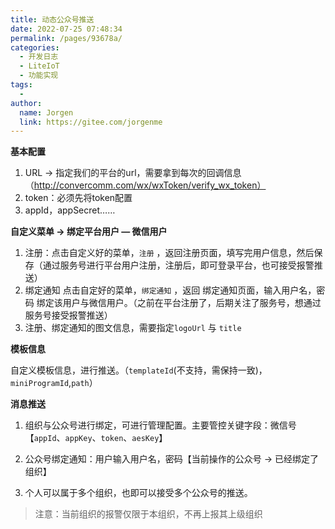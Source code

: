 ```yaml
---
title: 动态公众号推送
date: 2022-07-25 07:48:34
permalink: /pages/93678a/
categories:
  - 开发日志
  - LiteIoT
  - 功能实现
tags:
  - 
author: 
  name: Jorgen
  link: https://gitee.com/jorgenme
---
```

**基本配置**

1. URL → 指定我们的平台的url，需要拿到每次的回调信息（http://convercomm.com/wx/wxToken/verify_wx_token）
2. token：必须先将token配置
3. appId，appSecret……



**自定义菜单 → 绑定平台用户 — 微信用户**

1. 注册：点击自定义好的菜单，`注册` ，返回注册页面，填写完用户信息，然后保存（通过服务号进行平台用户注册，注册后，即可登录平台，也可接受报警推送）
2. 绑定通知 点击自定好的菜单，`绑定通知` ，返回 绑定通知页面，输入用户名，密码 绑定该用户与微信用户。（之前在平台注册了，后期关注了服务号，想通过服务号接受报警推送）
3. 注册、绑定通知的图文信息，需要指定`logoUrl` 与 `title`



**模板信息**

自定义模板信息，进行推送。（`templateId`(不支持，需保持一致)，`miniProgramId`,`path`）



**消息推送**

1. 组织与公众号进行绑定，可进行管理配置。主要管控关键字段：微信号【`appId`、`appKey`、`token`、`aesKey`】

2. 公众号绑定通知：用户输入用户名，密码【当前操作的公众号 → 已经绑定了组织】

3. 个人可以属于多个组织，也即可以接受多个公众号的推送。

> 注意：当前组织的报警仅限于本组织，不再上报其上级组织

